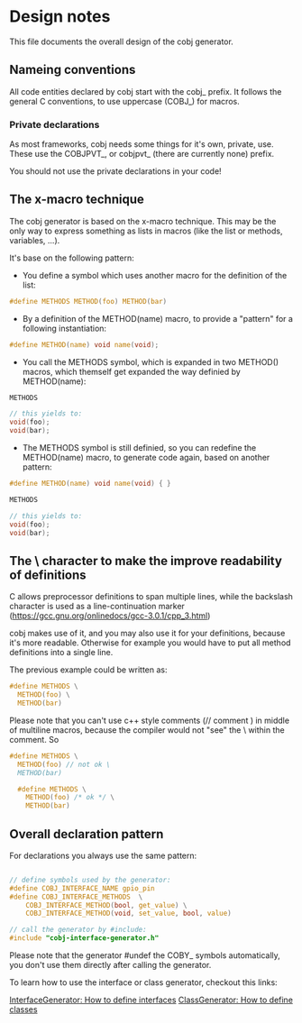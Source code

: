# Design notes
This file documents the overall design of the cobj generator.

## Nameing conventions
All code entities declared by cobj start with the cobj_ prefix. It follows the
general C conventions, to use uppercase (COBJ_) for macros.

### Private declarations
As most frameworks, cobj needs some things for it's own, private, use. These
use the COBJPVT_, or cobjpvt_ (there are currently none) prefix.

You should not use the private declarations in your code!

## The x-macro technique
The cobj generator is based on the x-macro technique. This may be the only
way to express something as lists in macros (like the list or methods, variables, ...).

It's base on the following pattern:

* You define a symbol which uses another macro for the definition of the list:

```C
#define METHODS METHOD(foo) METHOD(bar)
```

* By a definition of the METHOD(name) macro, to provide a "pattern" for
a following instantiation:

```C
#define METHOD(name) void name(void);
```

* You call the METHODS symbol, which is expanded in two METHOD() macros,
which themself get expanded the way definied by METHOD(name):

```C
METHODS

// this yields to:
void(foo);
void(bar);
```

* The METHODS symbol is still definied, so you can redefine the METHOD(name) macro, to generate code again, based on another pattern:

```C
#define METHOD(name) void name(void) { }

METHODS

// this yields to:
void(foo);
void(bar);
```

## The \ character to make the improve readability of definitions
C allows preprocessor definitions to span multiple lines, while the backslash character
is used as a line-continuation marker (https://gcc.gnu.org/onlinedocs/gcc-3.0.1/cpp_3.html)

cobj makes use of it, and you may also use it for your definitions, because it's more
readable. Otherwise for example you would have to put all method definitions into a
single line.

The previous example could be written as:

```C
#define METHODS \
  METHOD(foo) \
  METHOD(bar)
```

Please note that you can't use c++ style comments (// comment ) in middle of multiline
macros, because the compiler would not "see" the \ within the comment. So

```C
#define METHODS \
  METHOD(foo) // not ok \
  METHOD(bar)

  #define METHODS \
    METHOD(foo) /* ok */ \
    METHOD(bar)
```

## Overall declaration pattern

For declarations you always use the same pattern:

```C

// define symbols used by the generator:
#define COBJ_INTERFACE_NAME gpio_pin
#define COBJ_INTERFACE_METHODS	\
	COBJ_INTERFACE_METHOD(bool, get_value) \
	COBJ_INTERFACE_METHOD(void, set_value, bool, value)

// call the generator by #include:
#include "cobj-interface-generator.h"

```

Please note that the generator #undef the COBY_ symbols automatically,
you don't use them directly after calling the generator.

To learn how to use the interface or class generator, checkout this links:

[InterfaceGenerator: How to define interfaces](InterfaceGenerator.md)
[ClassGenerator: How to define classes](ClassGenerator.md)
